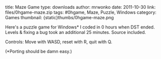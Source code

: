 title: Maze Game
type: downloads
author: mrwonko
date: 2011-10-30
link: files/0hgame-maze.zip
tags: #0hgame, Maze, Puzzle, Windows
category: Games
thumbnail: {static}thumbs/0hgame-maze.png

Here's a puzzle game for Windows* I coded in 0 hours when DST ended. Levels & fixing a bug took an additional 25 minutes. Source included.



Controls: Move with WASD, reset with R, quit with Q.



(*Porting should be damn easy.)
